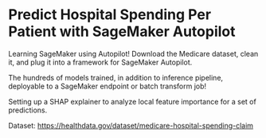 # Predict Hospital Spending Per Patient with SageMaker Autopilot
Learning SageMaker using Autopilot! Download the Medicare dataset, clean it, and plug it into a framework for SageMaker Autopilot.

The hundreds of models trained, in addition to inference pipeline, deployable to a SageMaker endpoint or batch transform job!

Setting up a SHAP explainer to analyze local feature importance for a set of predictions. 

Dataset: https://healthdata.gov/dataset/medicare-hospital-spending-claim